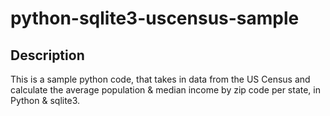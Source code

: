 # python-sqlite3-uscensus-sample

## Description
This is a sample python code, that takes in data from the US Census and calculate the average population & median income by zip code per state, in Python & sqlite3.
